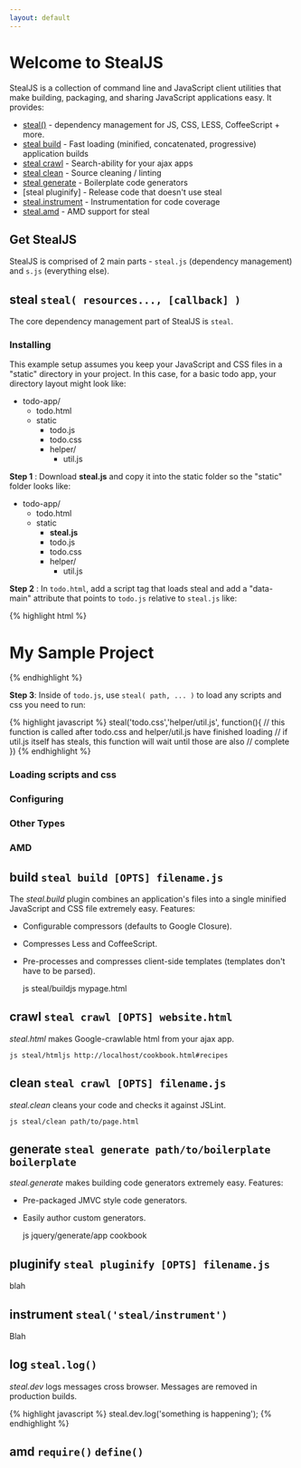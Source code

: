 ```yaml
---
layout: default
---
```


# Welcome to StealJS

StealJS is a collection of command line and JavaScript client utilities
that make building, packaging, and sharing JavaScript 
applications easy. It provides:

 - [steal\(\)](#steal) - dependency management for JS, CSS, LESS, CoffeeScript + more.
 - [steal build](#build) - Fast loading (minified, concatenated, progressive) application builds
 - [steal crawl](#crawl) - Search-ability for your ajax apps
 - [steal clean](#clean) - Source cleaning / linting
 - [steal generate](#generate) - Boilerplate code generators
 - [steal pluginify] - Release code that doesn't use steal
 - [steal.instrument](#instrument) - Instrumentation for code coverage
 - [steal.amd](#amd) - AMD support for steal

## Get StealJS

StealJS is comprised of 2 main parts - `steal.js` (dependency management) 
and `s.js` (everything else).


## steal `steal( resources..., [callback] )`

The core dependency management part of StealJS is `steal`.

### Installing

This example setup assumes you keep your JavaScript and CSS files in a "static" directory
in your project.  In this case, for a basic todo app, your directory layout might look like:

 - todo-app/
   - todo.html
   - static
      - todo.js
      - todo.css
      - helper/
         - util.js 

__Step 1__ : Download __steal.js__ and copy it into the static folder so the "static" folder looks like:

 - todo-app/
   - todo.html
   - static
      - __steal.js__
      - todo.js
      - todo.css
      - helper/
         - util.js 

__Step 2__ : In `todo.html`, add a script tag that loads steal and add a "data-main" attribute
that points to `todo.js` relative to `steal.js` like:

{% highlight html %}
<!DOCTYPE html>
<html>
    <head>
        <title>Todos</title>
    </head>
    <body>
        <h1>My Sample Project</h1>
        <script data-main="todo.js" src="static/steal.js"></script>
    </body>
</html>
{% endhighlight %}

__Step 3__: Inside of `todo.js`, use `steal( path, ... )` to load any scripts and css you need to run:

{% highlight javascript %}
steal('todo.css','helper/util.js', function(){
  // this function is called after todo.css and helper/util.js have finished loading
  // if util.js itself has steals, this function will wait until those are also 
  // complete
})
{% endhighlight %}

### Loading scripts and css

### Configuring

### Other Types

### AMD


## build `steal build [OPTS] filename.js`

The *steal.build* plugin combines an application's files into a single minified
JavaScript and CSS file extremely easy.  Features:

- Configurable compressors (defaults to Google Closure).
- Compresses Less and CoffeeScript.
- Pre-processes and compresses client-side templates (templates don't have to be parsed).

	js steal/buildjs mypage.html

## crawl `steal crawl [OPTS] website.html`

*steal.html* makes Google-crawlable html from your ajax app.

	js steal/htmljs http://localhost/cookbook.html#recipes

## clean `steal crawl [OPTS] filename.js`

*steal.clean* cleans your code and checks it against JSLint.

	js steal/clean path/to/page.html

## generate `steal generate path/to/boilerplate boilerplate`

*steal.generate* makes building code generators extremely easy.  Features:

- Pre-packaged JMVC style code generators.
- Easily author custom generators.

	js jquery/generate/app cookbook

## pluginify `steal pluginify [OPTS] filename.js`

blah

## instrument `steal('steal/instrument')`

Blah

## log `steal.log()`

*steal.dev* logs messages cross browser.  Messages are removed in production builds.

{% highlight javascript %}
steal.dev.log('something is happening');
{% endhighlight %}

## amd `require()` `define()`




